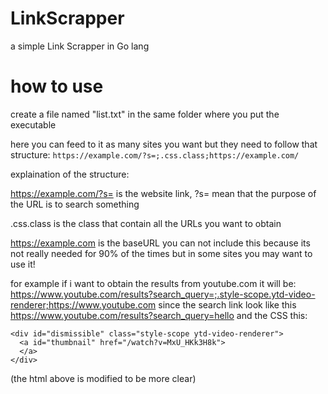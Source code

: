 # LinkScrapper
a simple Link Scrapper in Go lang

# how to use
create a file named "list.txt" in the same folder where you put the executable 

here you can feed to it as many sites you want but they need to follow that structure:
`https://example.com/?s=;.css.class;https://example.com/`

explaination of the structure:

https://example.com/?s= is the website link, ?s= mean that the purpose of the URL is to search something

.css.class is the class that contain all the URLs you want to obtain

https://example.com is the baseURL you can not include this because its not really needed for 90% of the times but in some sites you may want to use it!

for example if i want to obtain the results from youtube.com it will be:
https://www.youtube.com/results?search_query=;.style-scope.ytd-video-renderer;https://www.youtube.com
since the search link look like this https://www.youtube.com/results?search_query=hello and the CSS this:
```
<div id="dismissible" class="style-scope ytd-video-renderer">
  <a id="thumbnail" href="/watch?v=MxU_HKk3H8k">
  </a>
</div>
```
(the html above is modified to be more clear)
